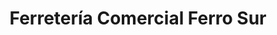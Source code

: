 ---
title: "Ferretería Comercial Ferro Sur"
url: /quito/ferreteria-comercial-ferro-sur/
shop: Eisenwaren
---